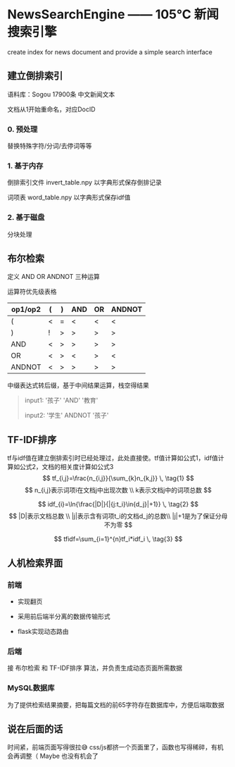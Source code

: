 # NewsSearchEngine —— 105℃ 新闻搜索引擎
create index for news document and provide a simple search interface

## 建立倒排索引

语料库：Sogou 17900条 中文新闻文本

文档从1开始重命名，对应DocID

### 0. 预处理

替换特殊字符/分词/去停词等等

### 1. 基于内存

倒排索引文件 invert_table.npy 以字典形式保存倒排记录

词项表 word_table.npy 以字典形式保存idf值

### 2. 基于磁盘

分块处理

## 布尔检索

定义 AND OR ANDNOT 三种运算

运算符优先级表格

| op1/op2 | (    | )    | AND  | OR   | ANDNOT |
| ------- | ---- | ---- | ---- | ---- | ------ |
| (       | <    | =    | <    | <    | <      |
| )       | !    | >    | >    | >    | >      |
| AND     | <    | >    | >    | >    | >      |
| OR      | <    | >    | <    | >    | <      |
| ANDNOT  | <    | >    | >    | >    | >      |

中缀表达式转后缀，基于中间结果运算，栈空得结果

> input1: '孩子' 'AND' '教育'
>
> input2: '学生' ANDNOT '孩子'

## TF-IDF排序

tf与idf值在建立倒排索引时已经处理过，此处直接使。tf值计算如公式1，idf值计算如公式2，文档的相关度计算如公式3
$$
tf_{i,j}=\frac{n_{i,j}}{\sum_{k}n_{k,j}} \, \tag{1}
$$
$$
n_{i,j}表示词项i在文档j中出现次数 \\
k表示文档j中的词项总数
$$

$$
idf_{i}=\ln{\frac{|D|}{|{j:t_i}\in{d_j}|+1}} \, \tag{2}
$$
$$
|D|表示文档总数 \\
|j|表示含有词项t_i的文档d_j的总数\\
|j|+1是为了保证分母不为零
$$

$$
tfidf=\sum_{i=1}^{n}tf_i*idf_i \, \tag{3}
$$
## 人机检索界面

### 前端

- 实现翻页


- 采用前后端半分离的数据传输形式


- flask实现动态路由


### 后端

接 布尔检索 和 TF-IDF排序 算法，并负责生成动态页面所需数据

### MySQL数据库

为了提供检索结果摘要，把每篇文档的前65字符存在数据库中，方便后端取数据

## 说在后面的话

时间紧，前端页面写得很拉😅 css/js都挤一个页面里了，函数也写得稀碎，有机会再调整（ Maybe 也没有机会了